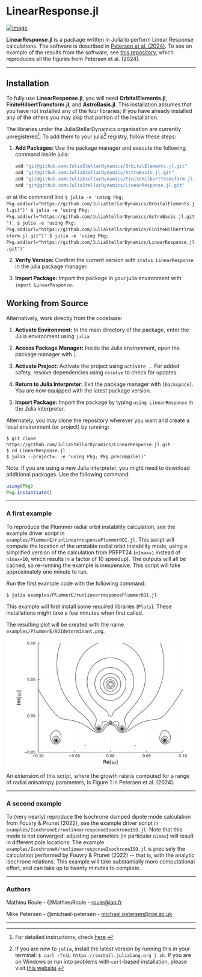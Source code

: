 
# LinearResponse.jl

[![image](https://github.com/JuliaStellarDynamics/LinearResponse.jl/actions/workflows/documentation.yml/badge.svg?branch=documentation)](https://juliastellardynamics.github.io/LinearResponse.jl/)

**LinearResponse.jl** is a package written in Julia to perform Linear Response calculations. The software is described in [Petersen et al. (2024)](https://ui.adsabs.harvard.edu/abs/2023arXiv231110630P/abstract). To see an example of the results from the software, see [this repository](https://github.com/JuliaStellarDynamics/LinearResponse-paper/tree/main), which reproduces all the figures from Petersen et al. (2024).

---
## Installation

To fully use **LinearResponse.jl**, you will need **OrbitalElements.jl**, **FiniteHilbertTransform.jl**, and **AstroBasis.jl**. This installation assumes that you have not installed any of the four libraries; if you have already installed any of the others you may skip that portion of the installation.

The libraries under the JuliaStellarDynamics organisation are currently unregistered[^1]. To add them to your julia[^2] registry, follow these steps:

1. **Add Packages:** Use the package manager and execute the following command inside julia:
    ```julia
    add "git@github.com:JuliaStellarDynamics/OrbitalElements.jl.git"
    add "git@github.com:JuliaStellarDynamics/AstroBasis.jl.git"
    add "git@github.com:JuliaStellarDynamics/FiniteHilbertTransform.jl.git"
    add "git@github.com:JuliaStellarDynamics/LinearResponse.jl.git"
    ```
or at the command line
    ```$ julia -e 'using Pkg; Pkg.add(url="https://github.com/JuliaStellarDynamics/OrbitalElements.jl.git")'
    $ julia -e 'using Pkg; Pkg.add(url="https://github.com/JuliaStellarDynamics/AstroBasis.jl.git")'
    $ julia -e 'using Pkg; Pkg.add(url="https://github.com/JuliaStellarDynamics/FiniteHilbertTransform.jl.git")'
    $ julia -e 'using Pkg; Pkg.add(url="https://github.com/JuliaStellarDynamics/LinearResponse.jl.git")'
    ```

2. **Verify Version:** Confirm the current version with `status LinearResponse` in the julia package manager.

3. **Import Package:** Import the package in your julia environment with `import LinearResponse`.

## Working from Source

Alternatively, work directly from the codebase:

1. **Activate Environment:** In the main directory of the package, enter the Julia environment using `julia`.

2. **Access Package Manager:** Inside the Julia environment, open the package manager with `]`.

3. **Activate Project:** Activate the project using `activate .`. For added safety, resolve dependencies using `resolve` to check for updates.

4. **Return to Julia Interpreter:** Exit the package manager with `[backspace]`. You are now equipped with the latest package version.

5. **Import Package:** Import the package by typing `using LinearResponse` in the Julia interpreter.

Alternately, you may clone the repository wherever you want and create a local environment (or project) by running:
```
$ git clone https://github.com/JuliaStellarDynamics/LinearResponse.jl.git
$ cd LinearResponse.jl
$ julia --project=. -e 'using Pkg; Pkg.precompile()'
```

Note: If you are using a new Julia interpreter, you might need to download additional packages. Use the following command:
```julia
using(Pkg)
Pkg.instantiate()
```

---
### A first example

To reproduce the Plummer radial orbit instability calculation, see the example driver script in `examples/PlummerE/runlinearresponsePlummerROI.jl`. This script will compute the location of the unstable radial orbit instability mode, using a simplified version of the calculation from PRFPT24 (`n1max=1` instead of `n1max=10`, which results in a factor of 10 speedup). The outputs will all be cached, so re-running the example is inexpensive. This script will take approximately one minute to run.

Run the first example code with the following command:
```
$ julia examples/PlummerE/runlinearresponsePlummerROI.jl
```

This example will first install some required libraries (`Plots`). These installations might take a few minutes when first called.

The resulting plot will be created with the name `examples/PlummerE/ROIdeterminant.png`.

![`Plummer ROI demonstration`](examples/PlummerE/ROIdeterminant.png)

An extension of this script, where the growth rate is computed for a range of radial anisotropy parameters, is Figure 1 in Petersen et al. (2024).

---
### A second example

To (very nearly) reproduce the Isochrone damped dipole mode calculation from Fouvry & Prunet (2022), see the example driver script in `examples/IsochroneE/runlinearresponseIsochroneISO.jl`. Note that this mode is not converged: adjusting parameters (in particular `n1max`) will result in different pole locations. The example `examples/IsochroneA/runlinearresponseIsochroneISO.jl` is precisely the calculation performed by Fouvry & Prunet (2022) -- that is, with the analytic isochrone relations. This example will take substantially more computational effort, and can take up to twenty minutes to complete.

---

### Authors

Mathieu Roule - @MathieuRoule - roule@iap.fr

Mike Petersen -  @michael-petersen - michael.petersen@roe.ac.uk

---

[^1]: For detailed instructions, check [here](https://pkgdocs.julialang.org/v1/managing-packages/#Adding-unregistered-packages).

[^2]:If you are new to `julia`, install the latest version by running this in your terminal: `$ curl -fsSL https://install.julialang.org | sh`. If you are on Windows or run into problems with `curl`-based installation, please visit [this website](https://julialang.org/downloads/).

